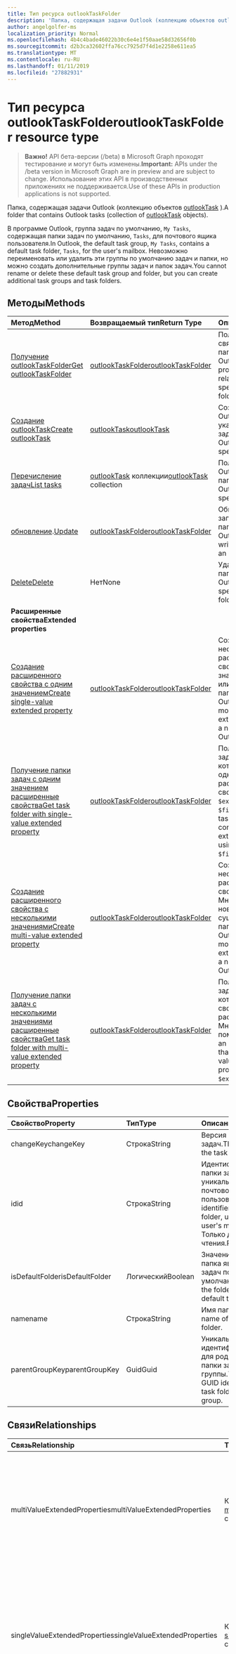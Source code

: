 ```yaml
---
title: Тип ресурса outlookTaskFolder
description: 'Папка, содержащая задачи Outlook (коллекцию объектов outlookTask). '
author: angelgolfer-ms
localization_priority: Normal
ms.openlocfilehash: 4b4c4bade46022b30c6e4e1f50aae58d32656f0b
ms.sourcegitcommit: d2b3ca32602ffa76cc7925d7f4d1e2258e611ea5
ms.translationtype: MT
ms.contentlocale: ru-RU
ms.lasthandoff: 01/11/2019
ms.locfileid: "27882931"
---
```

# <a name="outlooktaskfolder-resource-type"></a><span data-ttu-id="1d458-103">Тип ресурса outlookTaskFolder</span><span class="sxs-lookup"><span data-stu-id="1d458-103">outlookTaskFolder resource type</span></span>

> <span data-ttu-id="1d458-104">**Важно!** API бета-версии (/beta) в Microsoft Graph проходят тестирование и могут быть изменены.</span><span class="sxs-lookup"><span data-stu-id="1d458-104">**Important:** APIs under the /beta version in Microsoft Graph are in preview and are subject to change.</span></span> <span data-ttu-id="1d458-105">Использование этих API в производственных приложениях не поддерживается.</span><span class="sxs-lookup"><span data-stu-id="1d458-105">Use of these APIs in production applications is not supported.</span></span>

<span data-ttu-id="1d458-106">Папка, содержащая задачи Outlook (коллекцию объектов [outlookTask](outlooktask.md) ).</span><span class="sxs-lookup"><span data-stu-id="1d458-106">A folder that contains Outlook tasks (collection of [outlookTask](outlooktask.md) objects).</span></span> 

<span data-ttu-id="1d458-107">В программе Outlook, группа задач по умолчанию, `My Tasks`, содержащая папки задач по умолчанию, `Tasks`, для почтового ящика пользователя.</span><span class="sxs-lookup"><span data-stu-id="1d458-107">In Outlook, the default task group, `My Tasks`, contains a default task folder, `Tasks`, for the user's mailbox.</span></span> <span data-ttu-id="1d458-108">Невозможно переименовать или удалить эти группы по умолчанию задач и папки, но можно создать дополнительные группы задач и папок задач.</span><span class="sxs-lookup"><span data-stu-id="1d458-108">You cannot rename or delete these default task group and folder, but you can create additional task groups and task folders.</span></span>


## <a name="methods"></a><span data-ttu-id="1d458-109">Методы</span><span class="sxs-lookup"><span data-stu-id="1d458-109">Methods</span></span>

| <span data-ttu-id="1d458-110">Метод</span><span class="sxs-lookup"><span data-stu-id="1d458-110">Method</span></span>           | <span data-ttu-id="1d458-111">Возвращаемый тип</span><span class="sxs-lookup"><span data-stu-id="1d458-111">Return Type</span></span>    |<span data-ttu-id="1d458-112">Описание</span><span class="sxs-lookup"><span data-stu-id="1d458-112">Description</span></span>|
|:---------------|:--------|:----------|
|[<span data-ttu-id="1d458-113">Получение outlookTaskFolder</span><span class="sxs-lookup"><span data-stu-id="1d458-113">Get outlookTaskFolder</span></span>](../api/outlooktaskfolder-get.md) | [<span data-ttu-id="1d458-114">outlookTaskFolder</span><span class="sxs-lookup"><span data-stu-id="1d458-114">outlookTaskFolder</span></span>](outlooktaskfolder.md) |<span data-ttu-id="1d458-115">Получите свойства и связи указанной папки задач Outlook.</span><span class="sxs-lookup"><span data-stu-id="1d458-115">Get the properties and relationships of the specified Outlook task folder.</span></span>|
|[<span data-ttu-id="1d458-116">Создание outlookTask</span><span class="sxs-lookup"><span data-stu-id="1d458-116">Create outlookTask</span></span>](../api/outlooktaskfolder-post-tasks.md) |[<span data-ttu-id="1d458-117">outlookTask</span><span class="sxs-lookup"><span data-stu-id="1d458-117">outlookTask</span></span>](outlooktask.md)| <span data-ttu-id="1d458-118">Создание задачи Outlook в папке указанной задачи.</span><span class="sxs-lookup"><span data-stu-id="1d458-118">Create an Outlook task in the specified task folder.</span></span>|
|[<span data-ttu-id="1d458-119">Перечисление задач</span><span class="sxs-lookup"><span data-stu-id="1d458-119">List tasks</span></span>](../api/outlooktaskfolder-list-tasks.md) |<span data-ttu-id="1d458-120">[outlookTask](outlooktask.md) коллекции</span><span class="sxs-lookup"><span data-stu-id="1d458-120">[outlookTask](outlooktask.md) collection</span></span>| <span data-ttu-id="1d458-121">Получите все задачи Outlook в указанной папке.</span><span class="sxs-lookup"><span data-stu-id="1d458-121">Get all the Outlook tasks in the specified folder.</span></span>|
|<span data-ttu-id="1d458-122">[обновление](../api/outlooktaskfolder-update.md).</span><span class="sxs-lookup"><span data-stu-id="1d458-122">[Update](../api/outlooktaskfolder-update.md)</span></span> | [<span data-ttu-id="1d458-123">outlookTaskFolder</span><span class="sxs-lookup"><span data-stu-id="1d458-123">outlookTaskFolder</span></span>](outlooktaskfolder.md)   |<span data-ttu-id="1d458-124">Обновление для записи свойств папки задач Outlook.</span><span class="sxs-lookup"><span data-stu-id="1d458-124">Update the writable properties of an Outlook task folder.</span></span> |
|[<span data-ttu-id="1d458-125">Delete</span><span class="sxs-lookup"><span data-stu-id="1d458-125">Delete</span></span>](../api/outlooktaskfolder-delete.md) | <span data-ttu-id="1d458-126">Нет</span><span class="sxs-lookup"><span data-stu-id="1d458-126">None</span></span> |<span data-ttu-id="1d458-127">Удаление указанной папки задач Outlook.</span><span class="sxs-lookup"><span data-stu-id="1d458-127">Delete the specified Outlook task folder.</span></span>|
|<span data-ttu-id="1d458-128">**Расширенные свойства**</span><span class="sxs-lookup"><span data-stu-id="1d458-128">**Extended properties**</span></span>| | |
|[<span data-ttu-id="1d458-129">Создание расширенного свойства с одним значением</span><span class="sxs-lookup"><span data-stu-id="1d458-129">Create single-value extended property</span></span>](../api/singlevaluelegacyextendedproperty-post-singlevalueextendedproperties.md) |[<span data-ttu-id="1d458-130">outlookTaskFolder</span><span class="sxs-lookup"><span data-stu-id="1d458-130">outlookTaskFolder</span></span>](outlooktaskfolder.md)  |<span data-ttu-id="1d458-131">Создайте один или несколько расширенных свойств одно значение в новую или существующую папку задач Outlook.</span><span class="sxs-lookup"><span data-stu-id="1d458-131">Create one or more single-value extended properties in a new or existing Outlook task folder.</span></span>   |
|[<span data-ttu-id="1d458-132">Получение папки задач с одним значением расширенные свойства</span><span class="sxs-lookup"><span data-stu-id="1d458-132">Get task folder with single-value extended property</span></span>](../api/singlevaluelegacyextendedproperty-get.md)  | [<span data-ttu-id="1d458-133">outlookTaskFolder</span><span class="sxs-lookup"><span data-stu-id="1d458-133">outlookTaskFolder</span></span>](outlooktaskfolder.md) | <span data-ttu-id="1d458-134">Получение папки задач Outlook, которые содержат одно значение расширенные свойства с помощью `$expand` или `$filter`.</span><span class="sxs-lookup"><span data-stu-id="1d458-134">Get Outlook task folders that contain a single-value extended property by using `$expand` or `$filter`.</span></span> |
|[<span data-ttu-id="1d458-135">Создание расширенного свойства с несколькими значениями</span><span class="sxs-lookup"><span data-stu-id="1d458-135">Create multi-value extended property</span></span>](../api/multivaluelegacyextendedproperty-post-multivalueextendedproperties.md) | [<span data-ttu-id="1d458-136">outlookTaskFolder</span><span class="sxs-lookup"><span data-stu-id="1d458-136">outlookTaskFolder</span></span>](outlooktaskfolder.md) | <span data-ttu-id="1d458-137">Создайте один или несколько расширенных свойств Многозначный в новую или существующую папку задач Outlook.</span><span class="sxs-lookup"><span data-stu-id="1d458-137">Create one or more multi-value extended properties in a new or existing Outlook task folder.</span></span>  |
|[<span data-ttu-id="1d458-138">Получение папки задач с несколькими значениями расширенные свойства</span><span class="sxs-lookup"><span data-stu-id="1d458-138">Get task folder with multi-value extended property</span></span>](../api/multivaluelegacyextendedproperty-get.md)  | [<span data-ttu-id="1d458-139">outlookTaskFolder</span><span class="sxs-lookup"><span data-stu-id="1d458-139">outlookTaskFolder</span></span>](outlooktaskfolder.md) | <span data-ttu-id="1d458-140">Получение папки задач Outlook, которая содержит свойство расширенного Многозначный с помощью `$expand`.</span><span class="sxs-lookup"><span data-stu-id="1d458-140">Get an Outlook task folder that contains a multi-value extended property by using `$expand`.</span></span> |

## <a name="properties"></a><span data-ttu-id="1d458-141">Свойства</span><span class="sxs-lookup"><span data-stu-id="1d458-141">Properties</span></span>
| <span data-ttu-id="1d458-142">Свойство</span><span class="sxs-lookup"><span data-stu-id="1d458-142">Property</span></span>     | <span data-ttu-id="1d458-143">Тип</span><span class="sxs-lookup"><span data-stu-id="1d458-143">Type</span></span>   |<span data-ttu-id="1d458-144">Описание</span><span class="sxs-lookup"><span data-stu-id="1d458-144">Description</span></span>|
|:---------------|:--------|:----------|
|<span data-ttu-id="1d458-145">changeKey</span><span class="sxs-lookup"><span data-stu-id="1d458-145">changeKey</span></span>|<span data-ttu-id="1d458-146">Строка</span><span class="sxs-lookup"><span data-stu-id="1d458-146">String</span></span>|<span data-ttu-id="1d458-147">Версия папки задач.</span><span class="sxs-lookup"><span data-stu-id="1d458-147">The version of the task folder.</span></span>|
|<span data-ttu-id="1d458-148">id</span><span class="sxs-lookup"><span data-stu-id="1d458-148">id</span></span>|<span data-ttu-id="1d458-149">Строка</span><span class="sxs-lookup"><span data-stu-id="1d458-149">String</span></span>|<span data-ttu-id="1d458-150">Идентификатор папки задач, уникальные в почтовом ящике пользователя.</span><span class="sxs-lookup"><span data-stu-id="1d458-150">The identifier of the task folder, unique in the user's mailbox.</span></span> <span data-ttu-id="1d458-151">Только для чтения.</span><span class="sxs-lookup"><span data-stu-id="1d458-151">Read-only.</span></span>|
|<span data-ttu-id="1d458-152">isDefaultFolder</span><span class="sxs-lookup"><span data-stu-id="1d458-152">isDefaultFolder</span></span>|<span data-ttu-id="1d458-153">Логический</span><span class="sxs-lookup"><span data-stu-id="1d458-153">Boolean</span></span>|<span data-ttu-id="1d458-154">Значение true, если папка является папки задач по умолчанию.</span><span class="sxs-lookup"><span data-stu-id="1d458-154">True if the folder is the default task folder.</span></span>|
|<span data-ttu-id="1d458-155">name</span><span class="sxs-lookup"><span data-stu-id="1d458-155">name</span></span>|<span data-ttu-id="1d458-156">Строка</span><span class="sxs-lookup"><span data-stu-id="1d458-156">String</span></span>|<span data-ttu-id="1d458-157">Имя папки задач.</span><span class="sxs-lookup"><span data-stu-id="1d458-157">The name of the task folder.</span></span>|
|<span data-ttu-id="1d458-158">parentGroupKey</span><span class="sxs-lookup"><span data-stu-id="1d458-158">parentGroupKey</span></span>|<span data-ttu-id="1d458-159">Guid</span><span class="sxs-lookup"><span data-stu-id="1d458-159">Guid</span></span>|<span data-ttu-id="1d458-160">Уникальный идентификатор GUID для родительской папки задач группы.</span><span class="sxs-lookup"><span data-stu-id="1d458-160">The unique GUID identifier for the task folder's parent group.</span></span>|

## <a name="relationships"></a><span data-ttu-id="1d458-161">Связи</span><span class="sxs-lookup"><span data-stu-id="1d458-161">Relationships</span></span>
| <span data-ttu-id="1d458-162">Связь</span><span class="sxs-lookup"><span data-stu-id="1d458-162">Relationship</span></span> | <span data-ttu-id="1d458-163">Тип</span><span class="sxs-lookup"><span data-stu-id="1d458-163">Type</span></span>   |<span data-ttu-id="1d458-164">Описание</span><span class="sxs-lookup"><span data-stu-id="1d458-164">Description</span></span>|
|:---------------|:--------|:----------|
|<span data-ttu-id="1d458-165">multiValueExtendedProperties</span><span class="sxs-lookup"><span data-stu-id="1d458-165">multiValueExtendedProperties</span></span>|<span data-ttu-id="1d458-166">Коллекция [multiValueLegacyExtendedProperty](multivaluelegacyextendedproperty.md)</span><span class="sxs-lookup"><span data-stu-id="1d458-166">[multiValueLegacyExtendedProperty](multivaluelegacyextendedproperty.md) collection</span></span>|<span data-ttu-id="1d458-167">Коллекция Многозначный расширенные свойства для папки задач.</span><span class="sxs-lookup"><span data-stu-id="1d458-167">The collection of multi-value extended properties defined for the task folder.</span></span> <span data-ttu-id="1d458-168">Только для чтения.</span><span class="sxs-lookup"><span data-stu-id="1d458-168">Read-only.</span></span> <span data-ttu-id="1d458-169">Допускается значение null.</span><span class="sxs-lookup"><span data-stu-id="1d458-169">Nullable.</span></span>|
|<span data-ttu-id="1d458-170">singleValueExtendedProperties</span><span class="sxs-lookup"><span data-stu-id="1d458-170">singleValueExtendedProperties</span></span>|<span data-ttu-id="1d458-171">Коллекция [singleValueLegacyExtendedProperty](singlevaluelegacyextendedproperty.md)</span><span class="sxs-lookup"><span data-stu-id="1d458-171">[singleValueLegacyExtendedProperty](singlevaluelegacyextendedproperty.md) collection</span></span>|<span data-ttu-id="1d458-172">Коллекция расширенные свойства одно значение, определенное для папки задач.</span><span class="sxs-lookup"><span data-stu-id="1d458-172">The collection of single-value extended properties defined for the task folder.</span></span> <span data-ttu-id="1d458-173">Только для чтения.</span><span class="sxs-lookup"><span data-stu-id="1d458-173">Read-only.</span></span> <span data-ttu-id="1d458-174">Допускается значение null.</span><span class="sxs-lookup"><span data-stu-id="1d458-174">Nullable.</span></span>|
|<span data-ttu-id="1d458-175">tasks</span><span class="sxs-lookup"><span data-stu-id="1d458-175">tasks</span></span>|<span data-ttu-id="1d458-176">[outlookTask](outlooktask.md) коллекции</span><span class="sxs-lookup"><span data-stu-id="1d458-176">[outlookTask](outlooktask.md) collection</span></span>|<span data-ttu-id="1d458-177">Задачи в этой папке задач.</span><span class="sxs-lookup"><span data-stu-id="1d458-177">The tasks in this task folder.</span></span> <span data-ttu-id="1d458-178">Только для чтения.</span><span class="sxs-lookup"><span data-stu-id="1d458-178">Read-only.</span></span> <span data-ttu-id="1d458-179">Допускается значение null.</span><span class="sxs-lookup"><span data-stu-id="1d458-179">Nullable.</span></span>|

## <a name="json-representation"></a><span data-ttu-id="1d458-180">Представление JSON</span><span class="sxs-lookup"><span data-stu-id="1d458-180">JSON representation</span></span>
<span data-ttu-id="1d458-181">Ниже представлено описание ресурса в формате JSON.</span><span class="sxs-lookup"><span data-stu-id="1d458-181">Here is a JSON representation of the resource.</span></span>

<!-- {
  "blockType": "resource",
  "optionalProperties": [
    "multiValueExtendedProperties",
    "singleValueExtendedProperties",
    "tasks"
  ],
  "@odata.type": "microsoft.graph.outlookTaskFolder"
}-->

```json
{
  "changeKey": "String",
  "id": "String (identifier)",
  "isDefaultFolder": true,
  "name": "String",
  "parentGroupKey": "Guid"
}

```

<!-- uuid: 8fcb5dbc-d5aa-4681-8e31-b001d5168d79
2015-10-25 14:57:30 UTC -->
<!-- {
  "type": "#page.annotation",
  "description": "outlookTaskFolder resource",
  "keywords": "",
  "section": "documentation",
  "tocPath": ""
}-->
